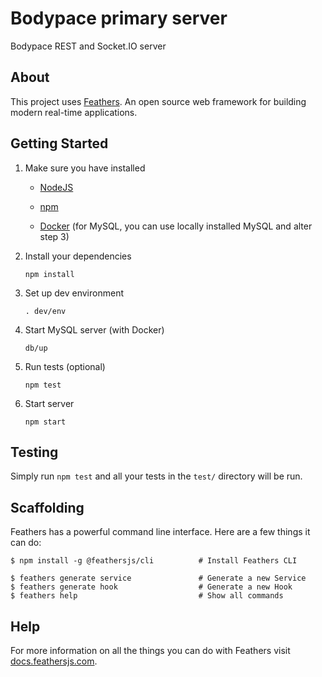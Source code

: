# Bodypace primary server

Bodypace REST and Socket.IO server

## About

This project uses [Feathers](http://feathersjs.com). An open source web framework for building modern real-time applications.

## Getting Started

1. Make sure you have installed

    * [NodeJS](https://nodejs.org/)

    * [npm](https://www.npmjs.com/) 

    * [Docker](https://www.docker.com/) (for MySQL, you can use locally installed MySQL and alter step 3)

2. Install your dependencies

    ```
    npm install
    ```

3. Set up dev environment

    ```
    . dev/env
    ```

4. Start MySQL server (with Docker)

    ```
    db/up
    ```

5. Run tests (optional)

    ```
    npm test
    ```

6. Start server

    ```
    npm start
    ```

## Testing

Simply run `npm test` and all your tests in the `test/` directory will be run.

## Scaffolding

Feathers has a powerful command line interface. Here are a few things it can do:

```
$ npm install -g @feathersjs/cli          # Install Feathers CLI

$ feathers generate service               # Generate a new Service
$ feathers generate hook                  # Generate a new Hook
$ feathers help                           # Show all commands
```

## Help

For more information on all the things you can do with Feathers visit [docs.feathersjs.com](http://docs.feathersjs.com).

